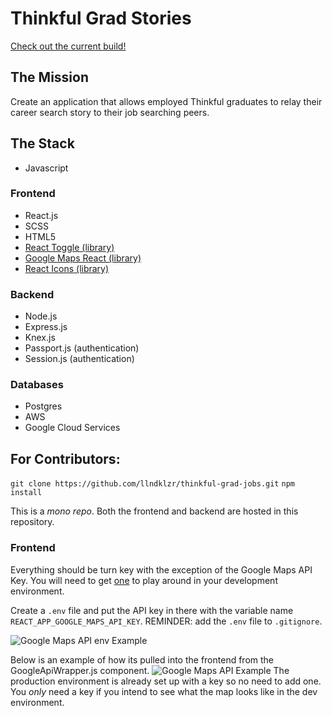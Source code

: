 # Thinkful Grad Stories

[Check out the current build!](https://thinkful-grad-jobs.vercel.app/)

## The Mission
Create an application that allows employed Thinkful graduates to relay their career search story to their job searching peers.  

## The Stack
- Javascript
### Frontend
- React.js
- SCSS
- HTML5
- [React Toggle (library)](https://github.com/aaronshaf/react-toggle)
- [Google Maps React (library)](https://github.com/fullstackreact/google-maps-react)
- [React Icons (library)](https://react-icons.github.io/react-icons/)
### Backend
- Node.js
- Express.js
- Knex.js
- Passport.js (authentication)
- Session.js (authentication)
### Databases
- Postgres
- AWS
- Google Cloud Services

## For Contributors:
```git clone https://github.com/llndklzr/thinkful-grad-jobs.git```
```npm install```

This is a _mono repo_. Both the frontend and backend are hosted in this repository.

### Frontend
Everything should be turn key with the exception of the Google Maps API Key. You will need to get [one](https://developers.google.com/maps/documentation/javascript/get-api-key) to play around in your development environment. 

Create a `.env` file and put the API key in there with the variable name `REACT_APP_GOOGLE_MAPS_API_KEY`. REMINDER: add the `.env` file to `.gitignore`.

![Google Maps API env Example]()

Below is an example of how its pulled into the frontend from the GoogleApiWrapper.js component.
![Google Maps API Example](https://raw.githubusercontent.com/llndklzr/thinkful-grad-jobs/main/screenshots/google-maps-api-key-example.png)
The production environment is already set up with a key so no need to add one. You _only_ need a key if you intend to see what the map looks like in the dev environment. 